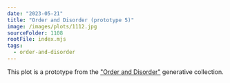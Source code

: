 ```yaml
---
date: "2023-05-21"
title: "Order and Disorder (prototype 5)"
image: /images/plots/1112.jpg
sourceFolder: 1108
rootFile: index.mjs
tags:
  - order-and-disorder
---
```


This plot is a prototype from the ["Order and Disorder"](/plots/tags/order-and-disorder) generative collection.